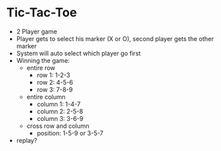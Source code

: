 # Tic-Tac-Toe
* 2 Player game
* Player gets to select his marker (X or O), second player gets the other marker
* System will auto select which player go first
* Winning the game:
  * entire row
    * row 1: 1-2-3
    * row 2: 4-5-6
    * row 3: 7-8-9
  * entire column
    * column 1: 1-4-7
    * column 2: 2-5-8
    * column 3: 3-6-9
  * cross row and column
    * position: 1-5-9 or 3-5-7
* replay? 
    
